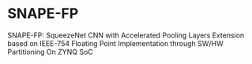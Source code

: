# SNAPE-FP
SNAPE-FP: SqueezeNet CNN with Accelerated Pooling Layers Extension based on IEEE-754 Floating Point Implementation through SW/HW Partitioning On ZYNQ SoC
